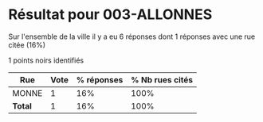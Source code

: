 # Résultat pour 003-ALLONNES

Sur l'ensemble de la ville il y a eu 6 réponses dont 1 réponses avec une rue citée (16%)

1 points noirs identifiés

| Rue | Vote | % réponses | % Nb rues cités|
|-----|------|------------|----------------|
| MONNE | 1 | 16% | 100%|
| **Total** | 1 | 16% | 100%|
